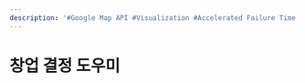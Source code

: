 ```yaml
---
description: '#Google Map API #Visualization #Accelerated Failure Time Model #Web'
---
```


# 창업 결정 도우미

<figure><img src="../../../.gitbook/assets/창업 결정 도우미_페이지_01.jpg" alt=""><figcaption></figcaption></figure>

<figure><img src="../../../.gitbook/assets/창업 결정 도우미_페이지_02.jpg" alt=""><figcaption></figcaption></figure>

<figure><img src="../../../.gitbook/assets/창업 결정 도우미_페이지_03.jpg" alt=""><figcaption></figcaption></figure>

<figure><img src="../../../.gitbook/assets/창업 결정 도우미_페이지_04.jpg" alt=""><figcaption></figcaption></figure>

<figure><img src="../../../.gitbook/assets/창업 결정 도우미_페이지_05.jpg" alt=""><figcaption></figcaption></figure>

<figure><img src="../../../.gitbook/assets/창업 결정 도우미_페이지_06.jpg" alt=""><figcaption></figcaption></figure>

<figure><img src="../../../.gitbook/assets/창업 결정 도우미_페이지_07.jpg" alt=""><figcaption></figcaption></figure>

<figure><img src="../../../.gitbook/assets/창업 결정 도우미_페이지_08.jpg" alt=""><figcaption></figcaption></figure>

<figure><img src="../../../.gitbook/assets/창업 결정 도우미_페이지_09.jpg" alt=""><figcaption></figcaption></figure>

<figure><img src="../../../.gitbook/assets/창업 결정 도우미_페이지_10.jpg" alt=""><figcaption></figcaption></figure>

<figure><img src="../../../.gitbook/assets/창업 결정 도우미_페이지_11.jpg" alt=""><figcaption></figcaption></figure>

<figure><img src="../../../.gitbook/assets/창업 결정 도우미_페이지_12.jpg" alt=""><figcaption></figcaption></figure>

<figure><img src="../../../.gitbook/assets/창업 결정 도우미_페이지_13.jpg" alt=""><figcaption></figcaption></figure>

<figure><img src="../../../.gitbook/assets/창업 결정 도우미_페이지_14.jpg" alt=""><figcaption></figcaption></figure>

<figure><img src="../../../.gitbook/assets/창업 결정 도우미_페이지_15.jpg" alt=""><figcaption></figcaption></figure>

<figure><img src="../../../.gitbook/assets/창업 결정 도우미_페이지_16.jpg" alt=""><figcaption></figcaption></figure>

<figure><img src="../../../.gitbook/assets/창업 결정 도우미_페이지_17.jpg" alt=""><figcaption></figcaption></figure>

<figure><img src="../../../.gitbook/assets/창업 결정 도우미_페이지_18.jpg" alt=""><figcaption></figcaption></figure>

<figure><img src="../../../.gitbook/assets/창업 결정 도우미_페이지_19.jpg" alt=""><figcaption></figcaption></figure>

<figure><img src="../../../.gitbook/assets/창업 결정 도우미_페이지_20.jpg" alt=""><figcaption></figcaption></figure>

<figure><img src="../../../.gitbook/assets/창업 결정 도우미_페이지_21.jpg" alt=""><figcaption></figcaption></figure>

<figure><img src="../../../.gitbook/assets/창업 결정 도우미_페이지_22.jpg" alt=""><figcaption></figcaption></figure>

<figure><img src="../../../.gitbook/assets/창업 결정 도우미_페이지_23.jpg" alt=""><figcaption></figcaption></figure>

<figure><img src="../../../.gitbook/assets/창업 결정 도우미_페이지_24.jpg" alt=""><figcaption></figcaption></figure>

<figure><img src="../../../.gitbook/assets/창업 결정 도우미_페이지_25.jpg" alt=""><figcaption></figcaption></figure>

<figure><img src="../../../.gitbook/assets/창업 결정 도우미_페이지_26.jpg" alt=""><figcaption></figcaption></figure>

<figure><img src="../../../.gitbook/assets/창업 결정 도우미_페이지_27.jpg" alt=""><figcaption></figcaption></figure>

<figure><img src="../../../.gitbook/assets/창업 결정 도우미_페이지_28.jpg" alt=""><figcaption></figcaption></figure>

<figure><img src="../../../.gitbook/assets/창업 결정 도우미_페이지_29.jpg" alt=""><figcaption></figcaption></figure>

<figure><img src="../../../.gitbook/assets/창업 결정 도우미_페이지_30.jpg" alt=""><figcaption></figcaption></figure>

<figure><img src="../../../.gitbook/assets/창업 결정 도우미_페이지_31.jpg" alt=""><figcaption></figcaption></figure>

<figure><img src="../../../.gitbook/assets/창업 결정 도우미_페이지_32.jpg" alt=""><figcaption></figcaption></figure>

<figure><img src="../../../.gitbook/assets/창업 결정 도우미_페이지_33.jpg" alt=""><figcaption></figcaption></figure>

<figure><img src="../../../.gitbook/assets/창업 결정 도우미_페이지_34.jpg" alt=""><figcaption></figcaption></figure>

